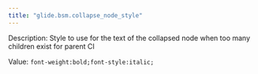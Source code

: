 ```yaml
---
title: "glide.bsm.collapse_node_style"
---
```


Description: Style to use for the text of the collapsed node when too many children exist for parent CI

Value: `font-weight:bold;font-style:italic;`